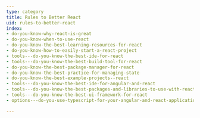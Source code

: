```yaml
---
type: category
title: Rules to Better React
uid: rules-to-better-react
index:
- do-you-know-why-react-is-great
- do-you-know-when-to-use-react
- do-you-know-the-best-learning-resources-for-react
- do-you-know-how-to-easily-start-a-react-project
- tools---do-you-know-the-best-ide-for-react
- tools---do-you-know-the-best-build-tool-for-react
- do-you-know-the-best-package-manager-for-react
- do-you-know-the-best-practice-for-managing-state
- do-you-know-the-best-example-projects--react
- tools---do-you-know-the-best-ide-for-angular-and-react
- tools---do-you-know-the-best-packages-and-libraries-to-use-with-react
- tools---do-you-know-the-best-ui-framework-for-react
- options---do-you-use-typescript-for-your-angular-and-react-applications

---
```

<p>​​<br></p>


